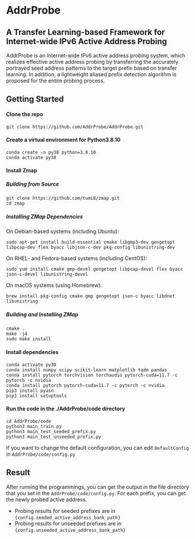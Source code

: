# AddrProbe
## A Transfer Learning-based Framework for Internet-wide IPv6 Active Address Probing
AddrProbe is an Internet-wide IPv6 active address probing system, which realizes effective active address probing by transferring the accurately portrayed seed address patterns to the target prefix based on transfer learning. 
In addition, a lightweight aliased prefix detection algorithm is proposed for the entire probing process. 

## Getting Started

#### Clone the repo

```
git clone https://github.com/AddrProbe/AddrProbe.git
```


#### Create a virtual environment for Python3.8.10

```
conda create -n py38 python=3.8.10
conda activate py38
```

#### Install Zmap
#####  Building from Source

```
git clone https://github.com/tumi8/zmap.git
cd zmap
```
##### Installing ZMap Dependencies

On Debian-based systems (including Ubuntu):
```
sudo apt-get install build-essential cmake libgmp3-dev gengetopt libpcap-dev flex byacc libjson-c-dev pkg-config libunistring-dev
```

On RHEL- and Fedora-based systems (including CentOS):
```
sudo yum install cmake gmp-devel gengetopt libpcap-devel flex byacc json-c-devel libunistring-devel
```

On macOS systems (using Homebrew):
```
brew install pkg-config cmake gmp gengetopt json-c byacc libdnet libunistring
```

##### Building and Installing ZMap

```
cmake .
make -j4
sudo make install
```

#### Install  dependencies
```
conda activate py38
conda install numpy scipy scikit-learn matplotlib tqdm pandas 
conda install pytorch torchvision torchaudio pytorch-cuda=11.7 -c pytorch -c nvidia
conda install pytorch pytorch-cuda=11.7 -c pytorch -c nvidia
pip3 install pyasn
pip3 install setuptools
```

#### Run the code in the ./AddrProbe/code directory

```
cd AddrProbe/code
python3 main_train.py
python3 main_test_seeded_prefix.py
python3 main_test_unseeded_prefix.py
```

If you want to change the default configuration, you can edit `DefaultConfig` in `AddrProbe/code/config.py`


## Result
After running the programmings, you can get the output in the file directory that you set in the `AddrProbe/code/config.py`. For each prefix, you can get the newly probed active address.
* Probing results for seeded prefixes are in `{config.seeded_active_address_bank_path}`
* Probing results for unseeded prefixes are in `{config.unseeded_active_address_bank_path}`